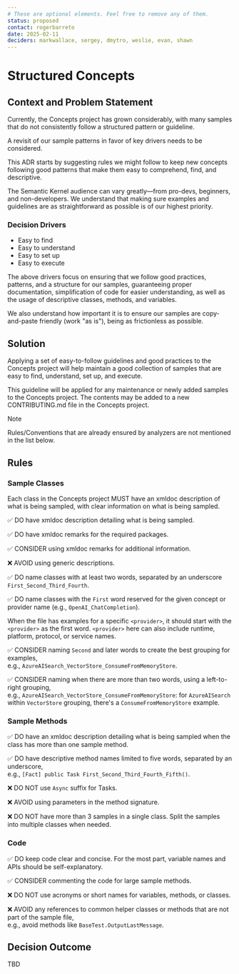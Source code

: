 ```yaml
---
# These are optional elements. Feel free to remove any of them.
status: proposed
contact: rogerbarreto
date: 2025-02-11
deciders: markwallace, sergey, dmytro, weslie, evan, shawn
---
```


# Structured Concepts

## Context and Problem Statement

Currently, the Concepts project has grown considerably, with many samples that do not consistently follow a structured pattern or guideline.

A revisit of our sample patterns in favor of key drivers needs to be considered.

This ADR starts by suggesting rules we might follow to keep new concepts following good patterns that make them easy to comprehend, find, and descriptive.

The Semantic Kernel audience can vary greatly—from pro-devs, beginners, and non-developers. We understand that making sure examples and guidelines are as straightforward as possible is of our highest priority.

### Decision Drivers

- Easy to find
- Easy to understand
- Easy to set up
- Easy to execute

The above drivers focus on ensuring that we follow good practices, patterns, and a structure for our samples, guaranteeing proper documentation, simplification of code for easier understanding, as well as the usage of descriptive classes, methods, and variables.

We also understand how important it is to ensure our samples are copy-and-paste friendly (work "as is"), being as frictionless as possible.

## Solution

Applying a set of easy-to-follow guidelines and good practices to the Concepts project will help maintain a good collection of samples that are easy to find, understand, set up, and execute.

This guideline will be applied for any maintenance or newly added samples to the Concepts project. The contents may be added to a new CONTRIBUTING.md file in the Concepts project.

> [!NOTE]
> Rules/Conventions that are already ensured by analyzers are not mentioned in the list below.

## Rules

### Sample Classes

Each class in the Concepts project MUST have an xmldoc description of what is being sampled, with clear information on what is being sampled.

✅ DO have xmldoc description detailing what is being sampled.

✅ DO have xmldoc remarks for the required packages.

✅ CONSIDER using xmldoc remarks for additional information.

❌ AVOID using generic descriptions.

✅ DO name classes with at least two words, separated by an underscore `First_Second_Third_Fourth`.

✅ DO name classes with the `First` word reserved for the given concept or provider name (e.g., `OpenAI_ChatCompletion`).

When the file has examples for a specific `<provider>`, it should start with the `<provider>` as the first word. `<provider>` here can also include runtime, platform, protocol, or service names.

✅ CONSIDER naming `Second` and later words to create the best grouping for examples,  
e.g., `AzureAISearch_VectorStore_ConsumeFromMemoryStore`.

✅ CONSIDER naming when there are more than two words, using a left-to-right grouping,  
e.g., `AzureAISearch_VectorStore_ConsumeFromMemoryStore`: for `AzureAISearch` within `VectorStore` grouping, there's a `ConsumeFromMemoryStore` example.

### Sample Methods

✅ DO have an xmldoc description detailing what is being sampled when the class has more than one sample method.

✅ DO have descriptive method names limited to five words, separated by an underscore,  
e.g., `[Fact] public Task First_Second_Third_Fourth_Fifth()`.

❌ DO NOT use `Async` suffix for Tasks.

❌ AVOID using parameters in the method signature.

❌ DO NOT have more than 3 samples in a single class. Split the samples into multiple classes when needed.

### Code

✅ DO keep code clear and concise. For the most part, variable names and APIs should be self-explanatory.

✅ CONSIDER commenting the code for large sample methods.

❌ DO NOT use acronyms or short names for variables, methods, or classes.

❌ AVOID any references to common helper classes or methods that are not part of the sample file,  
e.g., avoid methods like `BaseTest.OutputLastMessage`.

## Decision Outcome

TBD
